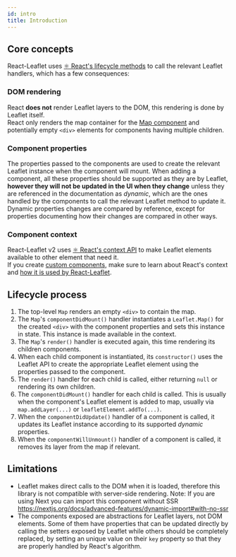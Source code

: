 ```yaml
---
id: intro
title: Introduction
---
```


## Core concepts

React-Leaflet uses [⚛️ React's lifecycle methods](https://reactjs.org/docs/react-component.html#the-component-lifecycle) to call the relevant Leaflet handlers, which has a few consequences:

### DOM rendering

React **does not** render Leaflet layers to the DOM, this rendering is done by Leaflet itself.\
React only renders the map container for the [Map component](components.md#map) and potentially empty `<div>` elements for components having multiple children.

### Component properties

The properties passed to the components are used to create the relevant Leaflet instance when the component will mount. When adding a component, all these properties should be supported as they are by Leaflet, **however they will not be updated in the UI when they change** unless they are referenced in the documentation as _dynamic_, which are the ones handled by the components to call the relevant Leaflet method to update it.\
Dynamic properties changes are compared by reference, except for properties documenting how their changes are compared in other ways.

### Component context

React-Leaflet v2 uses [⚛️ React's context API](https://reactjs.org/docs/context.html) to make Leaflet elements available to other element that need it.\
If you create [custom components](custom-components.md), make sure to learn about React's context and [how it is used by React-Leaflet](context.md).

## Lifecycle process

1.  The top-level `Map` renders an empty `<div>` to contain the map.
1.  The `Map`'s `componentDidMount()` handler instantiates a `Leaflet.Map()` for the created `<div>` with the component properties and sets this instance in state. This instance is made available in the context.
1.  The `Map`'s `render()` handler is executed again, this time rendering its children components.
1.  When each child component is instantiated, its `constructor()` uses the Leaflet API to create the appropriate Leaflet element using the properties passed to the component.
1.  The `render()` handler for each child is called, either returning `null` or rendering its own children.
1.  The `componentDidMount()` handler for each child is called. This is usually when the component's Leaflet element is added to map, usually via `map.addLayer(...)` or `leafletElement.addTo(...)`.
1.  When the `componentDidUpdate()` handler of a component is called, it updates its Leaflet instance according to its supported _dynamic_ properties.
1.  When the `componentWillUnmount()` handler of a component is called, it removes its layer from the map if relevant.

## Limitations

- Leaflet makes direct calls to the DOM when it is loaded, therefore this library is not compatible with server-side rendering. Note: If you are using Next you can import this component without SSR https://nextjs.org/docs/advanced-features/dynamic-import#with-no-ssr
- The components exposed are abstractions for Leaflet layers, not DOM elements. Some of them have properties that can be updated directly by calling the setters exposed by Leaflet while others should be completely replaced, by setting an unique value on their `key` property so that they are properly handled by React's algorithm.
